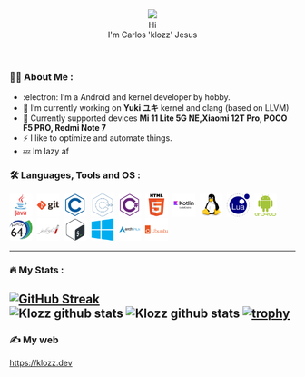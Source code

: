 <div id="header" align="center">
  <img src="https://media3.giphy.com/media/EOmYN5kVP3W2Lyn6dx/giphy.gif?cid=ecf05e47fpbng8cswu7vxdg20vncr6hyn9ky75sgeeivb4z7&rid=giphy.gif" width="100"/></br>
 Hi</br>
I'm Carlos 'klozz' Jesus</br>
<img src="https://komarev.com/ghpvc/?username=klozz&style=flat-square&color=blue" alt=""/>
</div>

#
### :man_technologist: About Me :
- :electron: I’m a Android and kernel developer by hobby.
- 🔭 I’m currently working on <b>Yuki ユキ</b> kernel and clang (based on LLVM)
- :iphone:  Currently supported devices <b>Mi 11 Lite 5G NE,Xiaomi 12T Pro, POCO F5 PRO, Redmi Note 7 </b>
- ⚡ I like to optimize and automate things.
- :zzz: Im lazy af

### :hammer_and_wrench: Languages, Tools and OS :
<div> 
  <img src="https://github.com/devicons/devicon/blob/master/icons/java/java-original-wordmark.svg" title="Java" alt="Java" width="40" height="40"/>&nbsp;
  <img src="https://github.com/devicons/devicon/blob/master/icons/git/git-original-wordmark.svg" title="Git" **alt="Git" width="40" height="40"/>&nbsp;
  <img src="https://github.com/devicons/devicon/blob/master/icons/c/c-line.svg" title="c" **alt="c" width="40" height="40"/>&nbsp;
  <img src="https://github.com/devicons/devicon/blob/master/icons/cplusplus/cplusplus-line.svg" title="Java" alt="cpp" width="40" height="40"/>&nbsp;
  <img src="https://github.com/devicons/devicon/blob/master/icons/csharp/csharp-line.svg" title="Java" alt="csharp" width="40" height="40"/>&nbsp;
  <img src="https://github.com/devicons/devicon/blob/master/icons/html5/html5-original-wordmark.svg" title="html5" alt="Java" width="40" height="40"/>&nbsp;
  <img src="https://github.com/devicons/devicon/blob/master/icons/kotlin/kotlin-original-wordmark.svg" title="Kotlin" alt="Java" width="40" height="40"/>&nbsp;
  <img src="https://github.com/devicons/devicon/blob/master/icons/linux/linux-original.svg" title="Java" alt="linux" width="40" height="40"/>&nbsp;
  <img src="https://github.com/devicons/devicon/blob/master/icons/lua/lua-original-wordmark.svg" title="Java" alt="lua" width="40" height="40"/>&nbsp;
  <img src="https://github.com/devicons/devicon/blob/master/icons/android/android-plain-wordmark.svg" title="c" **alt="c" width="40" height="40"/>&nbsp;
  <img src="https://github.com/devicons/devicon/blob/master/icons/aarch64/aarch64-original.svg" title="Java" alt="aarch" width="40" height="40"/>&nbsp;
  <img src="https://github.com/devicons/devicon/blob/develop/icons/jekyll/jekyll-original-wordmark.svg" title="jekyll" alt="jekyll" width="40" height="40"/>&nbsp;
  <img src="https://github.com/devicons/devicon/blob/develop/icons/bash/bash-original.svg" title="bash" alt="bash" width="40" height="40"/>&nbsp;
  <img src="https://github.com/devicons/devicon/blob/develop/icons/windows8/windows8-original.svg" title="winbugs" alt="winbugs" width="40" height="40"/>&nbsp;
  <img src="https://github.com/devicons/devicon/blob/develop/icons/archlinux/archlinux-original-wordmark.svg" title="archlinux" alt="archlinux" width="40" height="40"/>&nbsp;
  <img src="https://github.com/devicons/devicon/blob/develop/icons/ubuntu/ubuntu-plain-wordmark.svg" title="ubuntu" alt="ubuntu" width="40" height="40"/>&nbsp;
</div>

---
### :fire: My Stats :
[![GitHub Streak](http://github-readme-streak-stats.herokuapp.com?user=klozz&theme=tokyonight_duo&locale=es)](https://git.io/streak-stats)</br>
![Klozz github stats](https://github-readme-stats.vercel.app/api?username=klozz&show_icons=true&theme=rose_pine&&count_private=true&show_owner=true&include_all_commits=true&layout=compact)      ![Klozz github stats](https://github-readme-stats.vercel.app/api/top-langs/?username=klozz&show_icons=true&theme=rose_pine&count_private=true&show_owner=true&include_all_commits=true&layout=compact)
[![trophy](https://github-profile-trophy.vercel.app/?username=klozz&theme=radical&title=MultiLanguage,Organizations,Repositories,Stars,Commit,PullRequest)](https://github.com/klozz/klozz)
---
### :writing_hand: My web
https://klozz.dev
